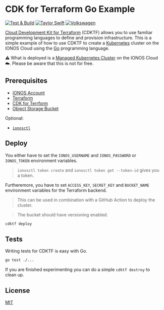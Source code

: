 # CDK for Terraform Go Example

[![Test & Build](https://github.com/ionos-cloud/event-gateway/actions/workflows/main.yml/badge.svg)](https://github.com/ionos-cloud/event-gateway/actions/workflows/main.yml)
[![Taylor Swift](https://img.shields.io/badge/secured%20by-taylor%20swift-brightgreen.svg)](https://twitter.com/SwiftOnSecurity)
[![Volkswagen](https://auchenberg.github.io/volkswagen/volkswargen_ci.svg?v=1)](https://github.com/auchenberg/volkswagen)

[Cloud Development Kit for Terraform](https://www.terraform.io/cdktf) (CDKTF) allows you to use familiar programming languages to define and provision infrastructure. This is a simple example of how to use CDKTF to create a [Kubernetes](https://kubernetes.io/) cluster on the IONOS Cloud using the [Go](https://go.dev/) programming language.

:warning: What is deployed is a [Managed Kubernetes Cluster](https://cloud.ionos.de/managed/kubernetes) on the IONOS Cloud :cloud:. Please be aware that this is not for free.

## Prerequisites

* [IONOS Account](https://cloud.ionos.com/)
* [Terraform](https://www.terraform.io/)
* [CDK for Terrform](https://learn.hashicorp.com/tutorials/terraform/cdktf-install?in=terraform/cdktf#install-cdktf)
* [Object Storage Bucket](https://cloud.ionos.com/storage/object-storage)

Optional:

* [`ionosctl`](https://github.com/ionos-cloud/ionosctl)

## Deploy

You either have to set the `IONOS_USERNAME` and `IONOS_PASSWORD` or `IONOS_TOKEN` environment variables.

> `ionosctl token create` and `ionosctl token get --token-id` gives you a token.

Furtheremore, you have to set `ACCESS_KEY`, `SECRET_KEY` and `BUCKET_NAME` environment variables for the Terraform backend.

> This can be used in combination with a GitHub Action to deploy the cluster.

> The bucket should have versioning enabled.

```bash
cdktf deploy
```

## Tests

Writing tests for CDKTF is easy with Go.

```bash
go test ./...
```

If you are finished experimenting you can do a simple `cdktf destroy` to clean up.

## License

[MIT](/LICENSE)
